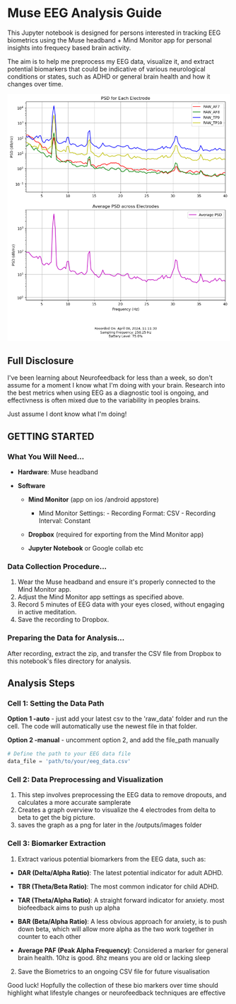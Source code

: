 # Muse EEG Analysis Guide

This Jupyter notebook is designed for persons interested in tracking EEG biometrics using the Muse headband + Mind Monitor app for personal insights into frequecy based brain activity.

The aim is to help me preprocess my EEG data, visualize it, and extract potential biomarkers that could be indicative of various neurological conditions or states, such as ADHD or general brain health and how it changes over time.

![Mind Monitor Screenshot](outputs/images/mindMonitor_2024-04-08--11-11-30.png)

## Full Disclosure

I've been learning about Neurofeedback for less than a week, so don't assume for a moment I know what I'm doing with your brain. Research into the best metrics when using EEG as a diagnostic tool is ongoing, and effectivness is often mixed due to the variability in peoples brains.

Just assume I dont know what I'm doing!

## GETTING STARTED

### What You Will Need...

- **Hardware**: Muse headband

- **Software**

  - **Mind Monitor** (app on ios /android appstore)
    - Mind Monitor Settings: - Recording Format: CSV - Recording Interval: Constant
  - **Dropbox** (required for exporting from the Mind Monitor app)

  - **Jupyter Notebook** or Google collab etc

### Data Collection Procedure...

1. Wear the Muse headband and ensure it's properly connected to the Mind Monitor app.
2. Adjust the Mind Monitor app settings as specified above.
3. Record 5 minutes of EEG data with your eyes closed, without engaging in active meditation.
4. Save the recording to Dropbox.

### Preparing the Data for Analysis...

After recording, extract the zip, and transfer the CSV file from Dropbox to this notebook's files directory for analysis.

## Analysis Steps

### Cell 1: Setting the Data Path

**Option 1 -auto** - just add your latest csv to the 'raw_data' folder and run the cell. The code will automatically use the newest file in that folder.

**Option 2 -manual** - uncomment option 2, and add the file_path manually

```python
# Define the path to your EEG data file
data_file = 'path/to/your/eeg_data.csv'
```

### Cell 2: Data Preprocessing and Visualization

1. This step involves preprocessing the EEG data to remove dropouts, and calculates a more accurate samplerate
2. Creates a graph overview to visualize the 4 electrodes from delta to beta to get the big picture.
3. saves the graph as a png for later in the /outputs/images folder

### Cell 3: Biomarker Extraction

1. Extract various potential biomarkers from the EEG data, such as:

- **DAR (Delta/Alpha Ratio)**: The latest potential indicator for adult ADHD.
- **TBR (Theta/Beta Ratio)**: The most common indicator for child ADHD.

- **TAR (Theta/Alpha Ratio)**: A straight forward indicator for anxiety. most biofeedback aims to push up alpha
- **BAR (Beta/Alpha Ratio)**: A less obvious approach for anxiety, is to push down beta, which will allow more alpha as the two work together in counter to each other

- **Average PAF (Peak Alpha Frequency)**: Considered a marker for general brain health. 10hz is good. 8hz means you are old or lacking sleep

2. Save the Biometrics to an ongoing CSV file for future visualisation

Good luck! Hopfully the collection of these bio markers over time should highlight what lifestyle changes or neurofeedback techniques are effective
